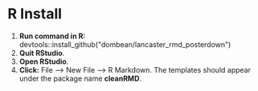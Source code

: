 # R Install

1) __Run command in R:__ devtools::install_github("dombean/lancaster_rmd_posterdown")
2) __Quit RStudio__.
3) __Open RStudio__.
3) __Click:__ File --> New File --> R Markdown. The templates should appear under the package name __cleanRMD__.


